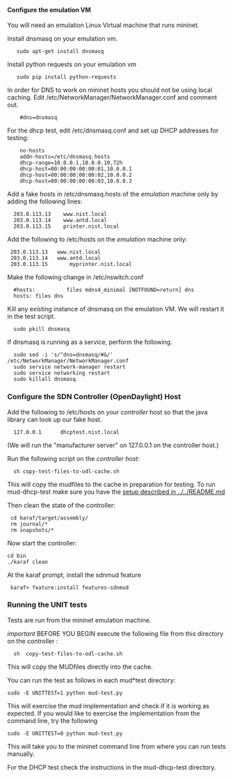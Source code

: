 #### Configure the emulation VM ####

You will need an emulation Linux Virtual machine that runs mininet.

Install dnsmasq on your emulation vm.

       sudo apt-get install dnsmasq

Install python requests on your emulation vm

       sudo pip install python-requests


In order for DNS to work on mininet hosts you should not be using local caching. 
Edit /etc/NetworkManager/NetworkManager.conf and comment out. 

        #dns=dnsmasq

For the dhcp test, edit /etc/dnsmasq.conf and set up DHCP addresses for testing:

        no-hosts
        addn-hosts=/etc/dnsmasq.hosts
        dhcp-range=10.0.0.1,10.0.0.10,72h
        dhcp-host=00:00:00:00:00:01,10.0.0.1
        dhcp-host=00:00:00:00:00:02,10.0.0.2
        dhcp-host=00:00:00:00:00:03,10.0.0.3


Add a fake hosts in /etc/dnsmasq.hosts of the *emulation* machine only  by adding the following lines:

      203.0.113.13    www.nist.local
      203.0.113.14    www.antd.local
      203.0.113.15    printer.nist.local

Add the following to /etc/hosts on the *emulation* machine only:
 
     203.0.113.13	www.nist.local
     203.0.113.14	www.antd.local
     203.0.113.15       myprinter.nist.local

Make the following change in /etc/nswitch.conf 

      #hosts:          files mdns4_minimal [NOTFOUND=return] dns
      hosts: files dns


Kill any existing instance of dnsmasq on the emulation VM. We will
restart it in the test script.

      sudo pkill dnsmasq

If dnsmasq is running as a service, perform the following.
      
      sudo sed -i 's/^dns=dnsmasq/#&/' /etc/NetworkManager/NetworkManager.conf
      sudo service network-manager restart
      sudo service networking restart
      sudo killall dnsmasq


### Configure the SDN Controller (OpenDaylight)  Host ###

Add the following to /etc/hosts on your *controller* host so that the java library can look up our fake host.

      127.0.0.1      dhcptest.nist.local

(We will run the "manufacturer server" on 127.0.0.1 on the controller host.)

Run the following script on the *controller host*:

      sh copy-test-files-to-odl-cache.sh

This will copy the mudfiles to the cache in preparation for testing.
To run mud-dhcp-test make sure you have the [setup described in ../../README.md](../../README.md)

Then clean the state of the controller:

     cd karaf/target/assembly/
     rm journal/*
     rm snapshots/*

Now start the controller:
    
    cd bin
    ./karaf clean

At the karaf prompt, install the sdnmud feature 

     karaf> feature:install features-sdnmud

### Running the UNIT tests ###

Tests are run from the mininet emulation machine. 

*important* BEFORE YOU BEGIN execute the following file from this directory  on the controller :

      sh  copy-test-files-to-odl-cache.sh 

This will copy the MUDfiles directly into the cache.

You can run the test as follows in each mud\*test directory:

    sudo -E UNITTEST=1 python mud-test.py
   
This will exercise the mud implementation and check if it is working as expected. If you would like to exercise the 
implementation from the command line, try the following
  
    sudo -E UNITTEST=0 python mud-test.py

This will take you to the mininet command line from where you can run tests manually.

For the DHCP test check the instructions in the mud-dhcp-test directory.
